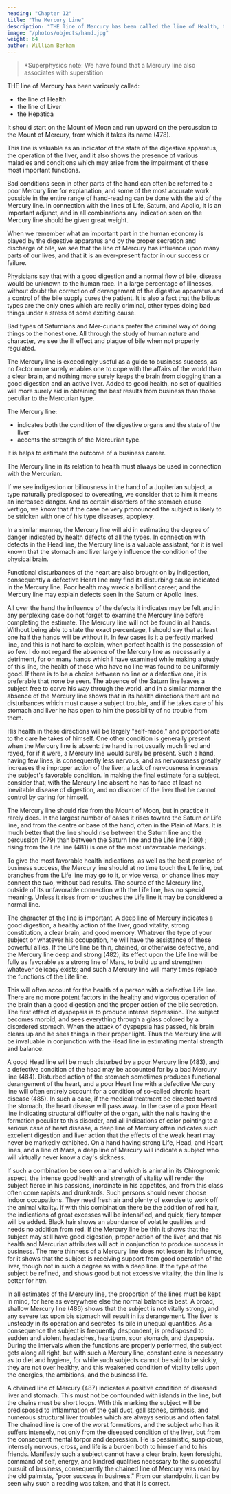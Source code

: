 ```yaml
---
heading: "Chapter 12"
title: "The Mercury Line"
description: "THE line of Mercury has been called the line of Health, the line of Liver, and the Hepatica"
image: "/photos/objects/hand.jpg"
weight: 64
author: William Benham
---
```



> *Superphysics note: We have found that a Mercury line also associates with superstition



THE line of Mercury has been variously called:
- the line of Health
- the line of Liver
- the Hepatica

It should start on the Mount of Moon and run upward on the percussion to the Mount of Mercury, from which it takes its name (478).

This line is valuable as an indicator of the state of the digestive apparatus, the operation of the liver, and it also shows the presence of various maladies and conditions which may arise from the impairment of these most important functions. 

Bad conditions seen in other parts of the hand can often be referred to a poor Mercury line for explanation, and some of the most accurate work possible in the entire range of hand-reading can be done with the aid of the Mercury line. In connection with the lines of Life, Saturn, and Apollo, it is an important adjunct, and in all combinations any indication seen on the Mercury line should be given great weight. 

When we remember what an important part in the human economy is played by the digestive apparatus and by the proper secretion and discharge of bile, we see that the line of Mercury has influence upon many parts of our lives, and that it is an ever-present factor in our success or failure. 

Physicians say that with a good digestion and a normal flow of bile, disease would be unknown to the human race. In a large percentage of illnesses, without doubt the correction of derangement of the digestive apparatus and a control of the bile supply cures the patient. It is also a fact that the bilious types are the only ones which are really criminal, other types doing bad things under a stress of some exciting cause. 

Bad types of Saturnians and Mer-curians prefer the criminal way of doing things to the honest one. All through the study of human nature and character, we see the ill effect and plague of bile when not properly regulated. 

The Mercury line is exceedingly useful as a guide to business success, as no factor more surely enables one to cope with the affairs of the world than a clear brain, and nothing more surely keeps the brain from clogging than a good digestion and an active liver. Added to good health, no set of qualities will more surely aid in obtaining the best results from business than those peculiar to the Mercurian type. 

The Mercury line:
- indicates both the condition of the digestive organs and the state of the liver
- accents the strength of the Mercurian type.

It is helps to estimate the outcome of a business career. 

<!-- The Line Of Mercury 629 No. 478.  -->

The Mercury line in its relation to health must always be used in connection with the Mercurian. 

If we see indigestion or biliousness in the hand of a Jupiterian subject, a type naturally predisposed to overeating, we consider that to him it means an increased danger. And as certain disorders of the stomach cause vertigo, we know that if the case be very pronounced the subject is likely to be stricken with one of his type diseases, apoplexy. 

In a similar manner, the Mercury line will aid in estimating the degree of danger indicated by health defects of all the types. In connection with defects in the Head line, the Mercury line is a valuable assistant, for it is well known that the stomach and liver largely influence the condition of the physical brain.

Functional disturbances of the heart are also brought on by indigestion, consequently a defective Heart line may find its disturbing cause indicated in the Mercury line. Poor health may wreck a brilliant career, and the Mercury line may explain defects seen in the Saturn or Apollo lines. 

All over the hand the influence of the defects it indicates may be felt and in any perplexing case do not forget to examine the Mercury line before completing the estimate. The Mercury line will not be found in all hands. Without being able to state the exact percentage, I should say that at least one half the hands will be without it. In few cases is it a perfectly marked line, and this is not hard to explain, when perfect health is the possession of so few. I do not regard the absence of the Mercury line as necessarily a detriment, for on many hands which I have examined while making a study of this line, the health of those who have no line was found to be uniformly good. If there is to be a choice between no line or a defective one, it is preferable that none be seen. The absence of the Saturn line leaves a subject free to carve his way through the world, and in a similar manner the absence of the Mercury line shows that in its health directions there are no disturbances which must cause a subject trouble, and if he takes care of his stomach and liver he has open to him the possibility of no trouble from them. 

His health in these directions will be largely "self-made," and proportionate to the care he takes of himself. One other condition is generally present when the Mercury line is absent: the hand is not usually much lined and rayed, for if it were, a Mercury line would surely be present. Such a hand, having few lines, is consequently less nervous, and as nervousness greatly increases the improper action of the liver, a lack of nervousness increases the subject's favorable condition. In making the final estimate for a subject, consider that, with the Mercury line absent he has to face at least no inevitable disease of digestion, and no disorder of the liver that he cannot control by caring for himself. 

The Mercury line should rise from the Mount of Moon, but in practice it rarely does. In the largest number of cases it rises toward the Saturn or Life line, and from the centre or base of the hand, often in the Plain of Mars. It is much better that the line should rise between the Saturn line and the percussion (479) than between the Saturn line and the Life line (480) ; rising from the Life line (481) is one of the most unfavorable markings. 

To give the most favorable health indications, as well as the best promise of business success, the Mercury line should at no time touch the Life line, but branches from the Life line may go to it, or vice versa, or chance lines may connect the two, without bad results. The source of the Mercury line, outside of its unfavorable connection with the Life line, has no special meaning. Unless it rises from or touches the Life line it may be considered a normal line. 

The character of the line is important. A deep line of Mercury indicates a good digestion, a healthy action of the liver, good vitality, strong constitution, a clear brain, and good memory. Whatever the type of your subject or whatever his occupation, he will have the assistance of these powerful allies. If the Life line be thin, chained, or otherwise defective, and the Mercury line deep and strong (482), its effect upon the Life line will be fully as favorable as a strong line of Mars, to build up and strengthen whatever delicacy exists; and such a Mercury line will many times replace the functions of the Life line. 

This will often account for the health of a person with a defective Life line. There are no more potent factors in the healthy and vigorous operation of the brain than a good digestion and the proper action of the bile secretion. The first effect of dyspepsia is to produce intense depression. The subject becomes morbid, and sees everything through a glass colored by a disordered stomach. When the attack of dyspepsia has passed, his brain clears up and he sees things in their proper light. Thus the Mercury line will be invaluable in conjunction with the Head line in estimating mental strength and balance. 

A good Head line will be much disturbed by a poor Mercury line (483), and a defective condition of the head may be accounted for by a bad Mercury line (484). Disturbed action of the stomach sometimes produces functional derangement of the heart, and a poor Heart line with a defective Mercury line will often entirely account for a condition of so-called chronic heart disease (485). In such a case, if the medical treatment be directed toward the stomach, the heart disease will pass away. In the case of a poor Heart line indicating structural difficulty of the organ, with the nails having the formation peculiar to this disorder, and all indications of color pointing to a serious case of heart disease, a deep line of Mercury often indicates such excellent digestion and liver action that the effects of the weak heart may never be markedly exhibited. On a hand having strong Life, Head, and Heart lines, and a line of Mars, a deep line of Mercury will indicate a subject who will virtually never know a day's sickness. 

If such a combination be seen on a hand which is animal in its Chirognomic aspect, the intense good health and strength of vitality will render the subject fierce in his passions, inordinate in his appetites, and from this class often come rapists and drunkards. Such persons should never choose indoor occupations. They need fresh air and plenty of exercise to work off the animal vitality. If with this combination there be the addition of red hair, the indications of great excesses will be intensified, and quick, fiery temper will be added. Black hair shows an abundance of volatile qualities and needs no addition from red. If the Mercury line be thin it shows that the subject may still have good digestion, proper action of the liver, and that his health and Mercurian attributes will act in conjunction to produce success in business. The mere thinness of a Mercury line does not lessen its influence, for it shows that the subject is receiving support from good operation of the liver, though not in such a degree as with a deep line. If the type of the subject be refined, and shows good but not excessive vitality, the thin line is better for htm.

In all estimates of the Mercury line, the proportion of the lines must be kept in mind, for here as everywhere else the normal balance is best. A broad, shallow Mercury line (486) shows that the subject is not vitally strong, and any severe tax upon bis stomach will result in its derangement. The liver is unsteady in its operation and secretes its bile in unequal quantities. As a consequence the subject is frequently despondent, is predisposed to sudden and violent headaches, heartburn, sour stomach, and dyspepsia. During the intervals when the functions are properly performed, the subject gets along all right, but with such a Mercury line, constant care is necessary as to diet and hygiene, for while such subjects cannot be said to be sickly, they are not over healthy, and this weakened condition of vitality tells upon the energies, the ambitions, and the business life.

A chained line of Mercury (487) indicates a positive condition of diseased liver and stomach. This must not be confounded with islands in the line, but the chains must be short loops. With this marking the subject will be predisposed to inflammation of the gall duct, gall stones, cirrhosis, and numerous structural liver troubles which are always serious and often fatal. The chained line is one of the worst formations, and the subject who has it suffers intensely, not only from the diseased condition of the liver, but from the consequent mental torpor and depression. He is pessimistic, suspicious, intensely nervous, cross, and life is a burden both to himself and to his friends. Manifestly such a subject cannot have a clear brain, keen foresight, command of self, energy, and kindred qualities necessary to the successful pursuit of business, consequently the chained line of Mercury was read by the old palmists, "poor success in business." From our standpoint it can be seen why such a reading was taken, and that it is correct. 

<!-- The Line Of Mercury Part 2 633 No. 482. The Line Of Mercury Part 2 634 No. 483. The Line Of Mercury Part 2 635 No. 484. The Line Of Mercury Part 2 636 No. 485. The Line Of Mercury Part 2 637 No. 486. The Line Of Mercury Part 2 638 No. 487. -->

